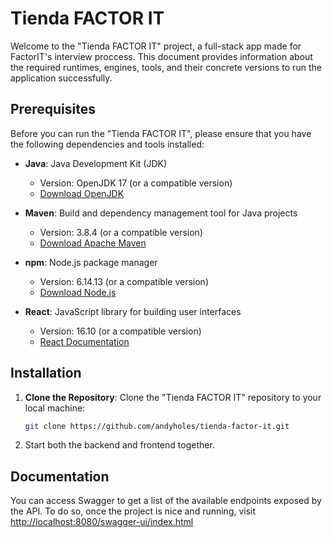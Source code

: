 # Tienda FACTOR IT

Welcome to the "Tienda FACTOR IT" project, a full-stack app made for FactorIT's interview proccess.
This document provides information about the required runtimes, engines, tools, and their concrete versions to run the application successfully.

## Prerequisites

Before you can run the "Tienda FACTOR IT", please ensure that you have the following dependencies and tools installed:

- **Java**: Java Development Kit (JDK)
    - Version: OpenJDK 17 (or a compatible version)
    - [Download OpenJDK](https://openjdk.java.net/)

- **Maven**: Build and dependency management tool for Java projects
    - Version: 3.8.4 (or a compatible version)
    - [Download Apache Maven](https://maven.apache.org/)

- **npm**: Node.js package manager
    - Version: 6.14.13 (or a compatible version)
    - [Download Node.js](https://nodejs.org/)

- **React**: JavaScript library for building user interfaces
    - Version: 16.10 (or a compatible version)
    - [React Documentation](https://reactjs.org/)

## Installation

1. **Clone the Repository**: Clone the "Tienda FACTOR IT" repository to your local machine:

   ```bash
   git clone https://github.com/andyholes/tienda-factor-it.git

2. Start both the backend and frontend together.
   
## Documentation

You can access Swagger to get a list of the available endpoints exposed by the API.
To do so, once the project is nice and running, visit [http://localhost:8080/swagger-ui/index.html](http://localhost:8080/swagger-ui/index.html)
